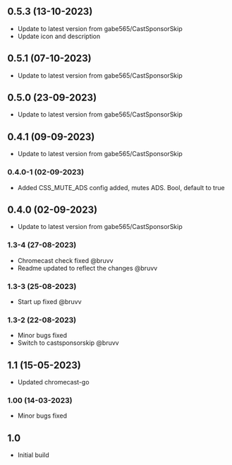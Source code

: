 ## 0.5.3 (13-10-2023)
- Update to latest version from gabe565/CastSponsorSkip
- Update icon and description

## 0.5.1 (07-10-2023)
- Update to latest version from gabe565/CastSponsorSkip

## 0.5.0 (23-09-2023)
- Update to latest version from gabe565/CastSponsorSkip

## 0.4.1 (09-09-2023)
- Update to latest version from gabe565/CastSponsorSkip
### 0.4.0-1 (02-09-2023)
- Added CSS_MUTE_ADS config added, mutes ADS. Bool, default to true
## 0.4.0 (02-09-2023)
- Update to latest version from gabe565/CastSponsorSkip
### 1.3-4 (27-08-2023)
- Chromecast check fixed @bruvv
- Readme updated to reflect the changes @bruvv
### 1.3-3 (25-08-2023)
- Start up fixed @bruvv
### 1.3-2 (22-08-2023)
- Minor bugs fixed
- Switch to castsponsorskip @bruvv
## 1.1 (15-05-2023)
- Updated chromecast-go
### 1.00 (14-03-2023)
- Minor bugs fixed
## 1.0
- Initial build
